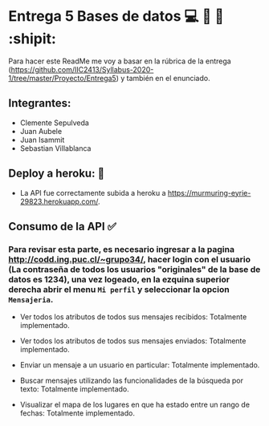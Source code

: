 # Entrega 5 Bases de datos :computer: :floppy_disk: :art: :shipit:

Para hacer este ReadMe me voy a basar en la rúbrica de la entrega (https://github.com/IIC2413/Syllabus-2020-1/tree/master/Proyecto/Entrega5) y también en el enunciado.


## Integrantes:
* Clemente Sepulveda
* Juan Aubele
* Juan Isammit
* Sebastian Villablanca


## Deploy a heroku: :snake:

* La API fue correctamente subida a heroku a https://murmuring-eyrie-29823.herokuapp.com/. 


## Consumo de la API :white_check_mark:

### Para revisar esta parte, es necesario ingresar a la pagina http://codd.ing.puc.cl/~grupo34/, hacer login con el usuario (La contraseña de todos los usuarios "originales" de la base de datos es 1234), una vez logeado, en la ezquina superior derecha abrir el menu ``Mi perfil`` y seleccionar la opcion ``Mensajeria``.

*  Ver todos los atributos de todos sus mensajes recibidos: Totalmente implementado.

* Ver todos los atributos de todos sus mensajes enviados: Totalmente implementado.

* Enviar un mensaje a un usuario en particular: Totalmente implementado.

* Buscar mensajes utilizando las funcionalidades de la búsqueda por texto: Totalmente implementado.

*  Visualizar el mapa de los lugares en que ha estado entre un rango de fechas: Totalmente implementado.
 


